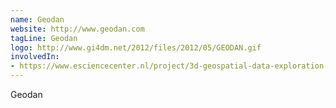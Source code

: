 ```yaml
---
name: Geodan
website: http://www.geodan.com
tagLine: Geodan
logo: http://www.gi4dm.net/2012/files/2012/05/GEODAN.gif
involvedIn:
- https://www.esciencecenter.nl/project/3d-geospatial-data-exploration-for-modern-risk-management-systems
---
```

Geodan
